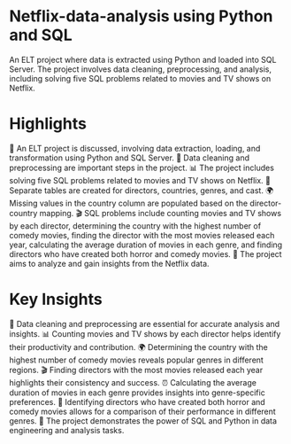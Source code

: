 # Netflix-data-analysis using Python and SQL

An ELT project where data is extracted using Python and loaded into SQL Server. The project involves data cleaning, preprocessing, and analysis, including solving five SQL problems related to movies and TV shows on Netflix.

# Highlights
📝 An ELT project is discussed, involving data extraction, loading, and transformation using Python and SQL Server.
🧹 Data cleaning and preprocessing are important steps in the project.
📊 The project includes solving five SQL problems related to movies and TV shows on Netflix.
🎥 Separate tables are created for directors, countries, genres, and cast.
🌍 Missing values in the country column are populated based on the director-country mapping.
🎬 SQL problems include counting movies and TV shows by each director, determining the country with the highest number of comedy movies, finding the director with the most movies released each year, calculating the average duration of movies in each genre, and finding directors who have created both horror and comedy movies.
🎯 The project aims to analyze and gain insights from the Netflix data.
# Key Insights
📝 Data cleaning and preprocessing are essential for accurate analysis and insights.
📊 Counting movies and TV shows by each director helps identify their productivity and contribution.
🌍 Determining the country with the highest number of comedy movies reveals popular genres in different regions.
🎬 Finding directors with the most movies released each year highlights their consistency and success.
⏰ Calculating the average duration of movies in each genre provides insights into genre-specific preferences.
👥 Identifying directors who have created both horror and comedy movies allows for a comparison of their performance in different genres.
🚀 The project demonstrates the power of SQL and Python in data engineering and analysis tasks.
